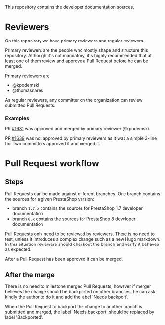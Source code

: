 This repository contains the developer documentation sources.

# Reviewers

On this reposiroty we have primary reviewers and regular reviewers.

Primary reviewers are the people who mostly shape and structure this repository. Although it's not mandatory, it's highly recommended that at least one of them review and approve a Pull Request before he can be merged.

Primary reviewers are
- @kpodemski
- @thomasnares

As regular reviewers, any committer on the organization can review submitted Pull Requests.

### Examples

PR [#1631](https://github.com/PrestaShop/docs/pull/1631) was approved and merged by primary reviewer @kpodemski.

PR [#1639](https://github.com/PrestaShop/docs/pull/1639) was not approved by primary reviewers as it was a simple 3-line fix. Two committers approved it and merged it.

# Pull Request workflow

## Steps

Pull Requests can be made against different branches. One branch contains the sources for a given PrestaShop version:
- branch `1.7.x` contains the sources for PrestaShop 1.7 developer documentation
- branch `8.x` contains the sources for PrestaShop 8 developer documentation

Pull Requests only need to be reviewed by reviewers. There is no need to test, unless it introduces a complex change such as a new Hugo markdown. In this situation reviewers should checkout the branch and verify it behaves as expected.

After a Pull Request has been approved it can be merged.

## After the merge

There is no need to milestone merged Pull Requests, however if merger believes the change should be backported on other branches, he can ask kindly the author to do it and add the label 'Needs backport'.

When the Pull Request to backport the change to another branch is submitted and merged, the label 'Needs backport' should be replaced by label 'Backported'.
